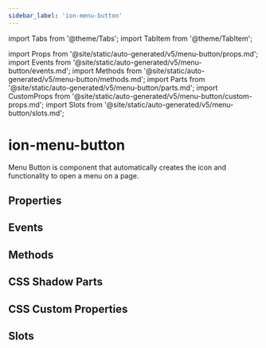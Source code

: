 ```yaml
---
sidebar_label: 'ion-menu-button'
---
```


import Tabs from '@theme/Tabs';
import TabItem from '@theme/TabItem';

import Props from '@site/static/auto-generated/v5/menu-button/props.md';
import Events from '@site/static/auto-generated/v5/menu-button/events.md';
import Methods from '@site/static/auto-generated/v5/menu-button/methods.md';
import Parts from '@site/static/auto-generated/v5/menu-button/parts.md';
import CustomProps from '@site/static/auto-generated/v5/menu-button/custom-props.md';
import Slots from '@site/static/auto-generated/v5/menu-button/slots.md';

# ion-menu-button

Menu Button is component that automatically creates the icon and functionality to open a menu on a page.

## Properties

<Props />

## Events

<Events />

## Methods

<Methods />

## CSS Shadow Parts

<Parts />

## CSS Custom Properties

<CustomProps />

## Slots

<Slots />
